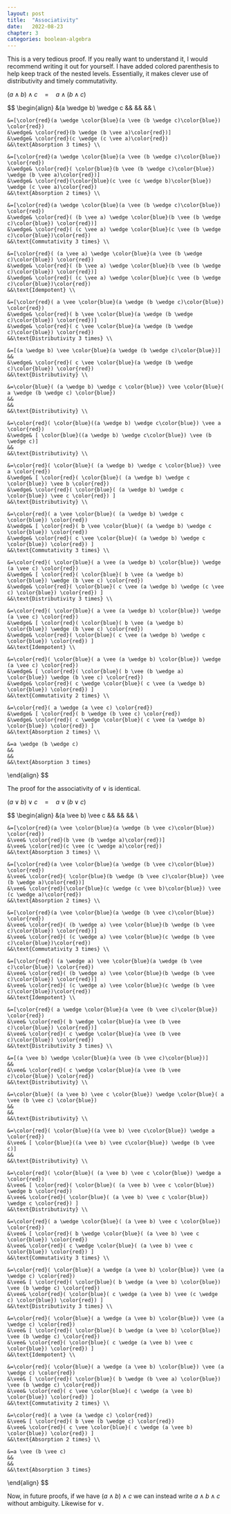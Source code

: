 ```yaml
---
layout: post
title:  "Associativity"
date:   2022-08-23
chapter: 3
categories: boolean-algebra
---
```


This is a very tedious proof. If you really want to understand it, I would recommend writing it out for yourself. I have added colored parenthesis to help keep track of the nested levels. Essentially, it makes clever use of distributivity and timely commutativity.

$(a \wedge b) \wedge c \quad = \quad a \wedge (b \wedge c)$

$$
\begin{align}
    &(a \wedge b) \wedge c 
    &&
    &&
    && \\

    &=[\color{red}(a \wedge \color{blue}(a \vee (b \wedge c)\color{blue}) \color{red}) 
    &\wedge& \color{red}(b \wedge (b \vee a)\color{red})] 
    &\wedge& \color{red}(c \wedge (c \vee a)\color{red})   
    &&\text{Absorption 3 times} \\
    
    &=[\color{red}(a \wedge \color{blue}(a \vee (b \wedge c)\color{blue}) \color{red}) 
    &\wedge& \color{red}( \color{blue}(b \vee (b \wedge c)\color{blue}) \wedge (b \vee a)\color{red})] 
    &\wedge& \color{red}(\color{blue}(c \vee (c \wedge b)\color{blue}) \wedge (c \vee a)\color{red})
    &&\text{Absorption 2 times} \\

    &=[\color{red}(a \wedge \color{blue}(a \vee (b \wedge c)\color{blue}) \color{red}) 
    &\wedge& \color{red}( (b \vee a) \wedge \color{blue}(b \vee (b \wedge c)\color{blue}) \color{red})]
    &\wedge& \color{red}( (c \vee a) \wedge \color{blue}(c \vee (b \wedge c)\color{blue})\color{red})
    &&\text{Commutativity 3 times} \\

    &=[\color{red}( (a \vee a) \wedge \color{blue}(a \vee (b \wedge c)\color{blue}) \color{red}) 
    &\wedge& \color{red}( (b \vee a) \wedge \color{blue}(b \vee (b \wedge c)\color{blue}) \color{red})]
    &\wedge& \color{red}( (c \vee a) \wedge \color{blue}(c \vee (b \wedge c)\color{blue})\color{red})
    &&\text{Idempotent} \\

    &=[\color{red}( a \vee \color{blue}(a \wedge (b \wedge c)\color{blue}) \color{red})
    &\wedge& \color{red}( b \vee \color{blue}(a \wedge (b \wedge c)\color{blue}) \color{red})]
    &\wedge& \color{red}( c \vee \color{blue}(a \wedge (b \wedge c)\color{blue}) \color{red})
    &&\text{Distributivity 3 times} \\

    &=[(a \wedge b) \vee \color{blue}(a \wedge (b \wedge c)\color{blue})] 
    &&
    &\wedge& \color{red}( c \vee \color{blue}(a \wedge (b \wedge c)\color{blue}) \color{red})
    &&\text{Distributivity} \\

    &=\color{blue}( (a \wedge b) \wedge c \color{blue}) \vee \color{blue}( a \wedge (b \wedge c) \color{blue})
    &&
    &&
    &&\text{Distributivity} \\

    &=\color{red}( \color{blue}((a \wedge b) \wedge c\color{blue}) \vee a \color{red}) 
    &\wedge& [ \color{blue}((a \wedge b) \wedge c\color{blue}) \vee (b \wedge c)]
    &&
    &&\text{Distributivity} \\

    &=\color{red}( \color{blue}( (a \wedge b) \wedge c \color{blue}) \vee a \color{red})
    &\wedge& [ \color{red}( \color{blue}( (a \wedge b) \wedge c \color{blue}) \vee b \color{red}) 
    &\wedge& \color{red}( \color{blue}( (a \wedge b) \wedge c \color{blue}) \vee c \color{red}) ]
    &&\text{Distributivity} \\

    &=\color{red}( a \vee \color{blue}( (a \wedge b) \wedge c \color{blue}) \color{red})
    &\wedge& [ \color{red}( b \vee \color{blue}( (a \wedge b) \wedge c \color{blue}) \color{red}) 
    &\wedge& \color{red}( c \vee \color{blue}( (a \wedge b) \wedge c \color{blue}) \color{red}) ]
    &&\text{Commutativity 3 times} \\

    &=\color{red}( \color{blue}( a \vee (a \wedge b) \color{blue}) \wedge (a \vee c) \color{red})
    &\wedge& [ \color{red}( \color{blue}( b \vee (a \wedge b) \color{blue}) \wedge (b \vee c) \color{red}) 
    &\wedge& \color{red}( \color{blue}( c \vee (a \wedge b) \wedge (c \vee c) \color{blue}) \color{red}) ]
    &&\text{Distributivity 3 times} \\

    &=\color{red}( \color{blue}( a \vee (a \wedge b) \color{blue}) \wedge (a \vee c) \color{red})
    &\wedge& [ \color{red}( \color{blue}( b \vee (a \wedge b) \color{blue}) \wedge (b \vee c) \color{red}) 
    &\wedge& \color{red}( \color{blue}( c \vee (a \wedge b) \wedge c \color{blue}) \color{red}) ]
    &&\text{Idempotent} \\

    &=\color{red}( \color{blue}( a \vee (a \wedge b) \color{blue}) \wedge (a \vee c) \color{red})
    &\wedge& [ \color{red}( \color{blue}( b \vee (b \wedge a) \color{blue}) \wedge (b \vee c) \color{red}) 
    &\wedge& \color{red}( c \wedge \color{blue}( c \vee (a \wedge b) \color{blue}) \color{red}) ]
    &&\text{Commutativity 2 times} \\

    &=\color{red}( a \wedge (a \vee c) \color{red})
    &\wedge& [ \color{red}( b \wedge (b \vee c) \color{red}) 
    &\wedge& \color{red}( c \wedge \color{blue}( c \vee (a \wedge b)  \color{blue}) \color{red}) ]
    &&\text{Absorption 2 times} \\

    &=a \wedge (b \wedge c)
    &&
    &&
    &&\text{Absorption 3 times}
\end{align}
$$

The proof for the associativity of $\vee$ is identical.

$(a \vee b) \vee c \quad = \quad a \vee (b \vee c)$

$$
\begin{align}
    &(a \vee b) \vee c 
    &&
    &&
    && \\

    &=[\color{red}(a \vee \color{blue}(a \wedge (b \vee c)\color{blue}) \color{red}) 
    &\vee& \color{red}(b \vee (b \wedge a)\color{red})] 
    &\vee& \color{red}(c \vee (c \wedge a)\color{red})   
    &&\text{Absorption 3 times} \\
    
    &=[\color{red}(a \vee \color{blue}(a \wedge (b \vee c)\color{blue}) \color{red}) 
    &\vee& \color{red}( \color{blue}(b \wedge (b \vee c)\color{blue}) \vee (b \wedge a)\color{red})] 
    &\vee& \color{red}(\color{blue}(c \wedge (c \vee b)\color{blue}) \vee (c \wedge a)\color{red})
    &&\text{Absorption 2 times} \\

    &=[\color{red}(a \vee \color{blue}(a \wedge (b \vee c)\color{blue}) \color{red}) 
    &\vee& \color{red}( (b \wedge a) \vee \color{blue}(b \wedge (b \vee c)\color{blue}) \color{red})]
    &\vee& \color{red}( (c \wedge a) \vee \color{blue}(c \wedge (b \vee c)\color{blue})\color{red})
    &&\text{Commutativity 3 times} \\

    &=[\color{red}( (a \wedge a) \vee \color{blue}(a \wedge (b \vee c)\color{blue}) \color{red}) 
    &\vee& \color{red}( (b \wedge a) \vee \color{blue}(b \wedge (b \vee c)\color{blue}) \color{red})]
    &\vee& \color{red}( (c \wedge a) \vee \color{blue}(c \wedge (b \vee c)\color{blue})\color{red})
    &&\text{Idempotent} \\

    &=[\color{red}( a \wedge \color{blue}(a \vee (b \vee c)\color{blue}) \color{red})
    &\vee& \color{red}( b \wedge \color{blue}(a \vee (b \vee c)\color{blue}) \color{red})]
    &\vee& \color{red}( c \wedge \color{blue}(a \vee (b \vee c)\color{blue}) \color{red})
    &&\text{Distributivity 3 times} \\

    &=[(a \vee b) \wedge \color{blue}(a \vee (b \vee c)\color{blue})] 
    &&
    &\vee& \color{red}( c \wedge \color{blue}(a \vee (b \vee c)\color{blue}) \color{red})
    &&\text{Distributivity} \\

    &=\color{blue}( (a \vee b) \vee c \color{blue}) \wedge \color{blue}( a \vee (b \vee c) \color{blue})
    &&
    &&
    &&\text{Distributivity} \\

    &=\color{red}( \color{blue}((a \vee b) \vee c\color{blue}) \wedge a \color{red}) 
    &\vee& [ \color{blue}((a \vee b) \vee c\color{blue}) \wedge (b \vee c)]
    &&
    &&\text{Distributivity} \\

    &=\color{red}( \color{blue}( (a \vee b) \vee c \color{blue}) \wedge a \color{red})
    &\vee& [ \color{red}( \color{blue}( (a \vee b) \vee c \color{blue}) \wedge b \color{red}) 
    &\vee& \color{red}( \color{blue}( (a \vee b) \vee c \color{blue}) \wedge c \color{red}) ]
    &&\text{Distributivity} \\

    &=\color{red}( a \wedge \color{blue}( (a \vee b) \vee c \color{blue}) \color{red})
    &\vee& [ \color{red}( b \wedge \color{blue}( (a \vee b) \vee c \color{blue}) \color{red}) 
    &\vee& \color{red}( c \wedge \color{blue}( (a \vee b) \vee c \color{blue}) \color{red}) ]
    &&\text{Commutativity 3 times} \\

    &=\color{red}( \color{blue}( a \wedge (a \vee b) \color{blue}) \vee (a \wedge c) \color{red})
    &\vee& [ \color{red}( \color{blue}( b \wedge (a \vee b) \color{blue}) \vee (b \wedge c) \color{red}) 
    &\vee& \color{red}( \color{blue}( c \wedge (a \vee b) \vee (c \wedge c) \color{blue}) \color{red}) ]
    &&\text{Distributivity 3 times} \\

    &=\color{red}( \color{blue}( a \wedge (a \vee b) \color{blue}) \vee (a \wedge c) \color{red})
    &\vee& [ \color{red}( \color{blue}( b \wedge (a \vee b) \color{blue}) \vee (b \wedge c) \color{red}) 
    &\vee& \color{red}( \color{blue}( c \wedge (a \vee b) \vee c \color{blue}) \color{red}) ]
    &&\text{Idempotent} \\

    &=\color{red}( \color{blue}( a \wedge (a \vee b) \color{blue}) \vee (a \wedge c) \color{red})
    &\vee& [ \color{red}( \color{blue}( b \wedge (b \vee a) \color{blue}) \vee (b \wedge c) \color{red}) 
    &\vee& \color{red}( c \vee \color{blue}( c \wedge (a \vee b) \color{blue}) \color{red}) ]
    &&\text{Commutativity 2 times} \\

    &=\color{red}( a \vee (a \wedge c) \color{red})
    &\vee& [ \color{red}( b \vee (b \wedge c) \color{red}) 
    &\vee& \color{red}( c \vee \color{blue}( c \wedge (a \vee b)  \color{blue}) \color{red}) ]
    &&\text{Absorption 2 times} \\

    &=a \vee (b \vee c)
    &&
    &&
    &&\text{Absorption 3 times}
\end{align}
$$

Now, in future proofs, if we have $(a \wedge b) \wedge c$ we can instead write $a \wedge b \wedge c$ without ambiguity. Likewise for $\vee$.